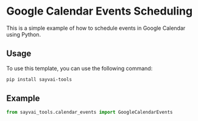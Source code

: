 # Google Calendar Events Scheduling 

This is a simple example of how to schedule events in Google Calendar using Python.

## Usage

To use this template, you can use the following command:

```bash
pip install sayvai-tools
```

## Example

```python
from sayvai_tools.calendar_events import GoogleCalendarEvents
```